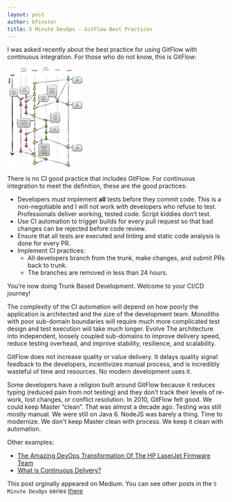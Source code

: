 ```yaml
---
layout: post
author: bfinster
title: 5 Minute DevOps - GitFlow Best Practices
---
```


I was asked recently about the best practice for using GitFlow with continuous integration. For those who do not know, this is GitFlow:

<!--more-->

<img src="../assets/img/posts/giflow.png"
width="35%"
alt="Post from 2010: https://nvie.com/posts/a-successful-git-branching-model/">

There is no CI good practice that includes GitFlow. For continuous integration to meet the definition, these are the good practices:

- Developers must implement **all** tests before they commit code. This is a non-negotiable and I will not work with developers who refuse to test. Professionals deliver working, tested code. Script kiddies don’t test.
- Use CI automation to trigger builds for every pull request so that bad changes can be rejected before code review.
- Ensure that all tests are executed and linting and static code analysis is done for every PR.
- Implement CI practices:
  - All developers branch from the trunk, make changes, and submit PRs back to trunk. 
  - The branches are removed in less than 24 hours.
  
You’re now doing Trunk Based Development. Welcome to your CI/CD journey!

The complexity of the CI automation will depend on how poorly the application is architected and the size of the development team. Monoliths with poor sub-domain boundaries will require much more complicated test design and test execution will take much longer. Evolve The architecture into independent, loosely coupled sub-domains to improve delivery speed, reduce testing overhead, and improve stability, resilience, and scalability.

GitFlow does not increase quality or value delivery. It delays quality signal feedback to the developers, incentivizes manual process, and is incredibly wasteful of time and resources. No modern development uses it.

Some developers have a religion built around GitFlow because it reduces typing (reduced pain from not testing) and they don’t track their levels of re-work, lost changes, or conflict resolution. In 2010, GitFlow felt good. We could keep Master “clean”. That was almost a decade ago. Testing was still mostly manual. We were still on Java 6. NodeJS was barely a thing. Time to modernize. We don't keep Master clean with process. We keep it clean with automation.

Other examples:
- [The Amazing DevOps Transformation Of The HP LaserJet Firmware Team](https://itrevolution.com/the-amazing-devops-transformation-of-the-hp-laserjet-firmware-team-gary-gruver/)
- [What is Continuous Delivery?](https://continuousdelivery.com/)
  
This post orginally appeared on Medium. You can see other posts in the `5 Minute DevOps` series [there](https://medium.com/@bdfinst)